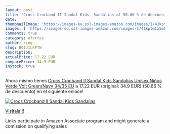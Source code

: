 ```yaml
---
layout: post
title: 'Crocs Crocband II Sandal Kids  Sandalias al 50.66 % de descuento'
date: 
thumbnailImage: 'https://images-eu.ssl-images-amazon.com/images/I/41kptmCz5mL._SL200_.jpg'
images: [ 'https://images-eu.ssl-images-amazon.com/images/I/41kptmCz5mL._SL200_.jpg' ]
comments: true
category: ofertas
author: ring
slug: B01J1LRPTW
description:
actualPrice: 17.22 EUR
comparePrice: 34.9 EUR
inStock: true
---
```


Ahora mismo tienes [Crocs Crocband II Sandal Kids  Sandalias Unisex Niños  Verde  Volt Green/Navy   34/35 EU](https://www.amazon.es/dp/B01J1LRPTW/?tag=tolees-21) a 17.22 EUR (original: 34.9 EUR) (50.66 %  de descuento) en el siguiente enlace!

[![Crocs Crocband II Sandal Kids  Sandalias](https://images-eu.ssl-images-amazon.com/images/I/41kptmCz5mL._SL200_.jpg)](https://www.amazon.es/dp/B01J1LRPTW/?tag=tolees-21)

[Visítala!!!](https://www.amazon.es/dp/B01J1LRPTW/?tag=tolees-21)

Links participate in Amazon Associate program and might generate a comission on qualifying sales
